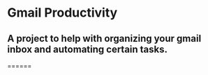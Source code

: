 # Gmail Productivity
## A project to help with organizing your gmail inbox and automating certain tasks.
======
